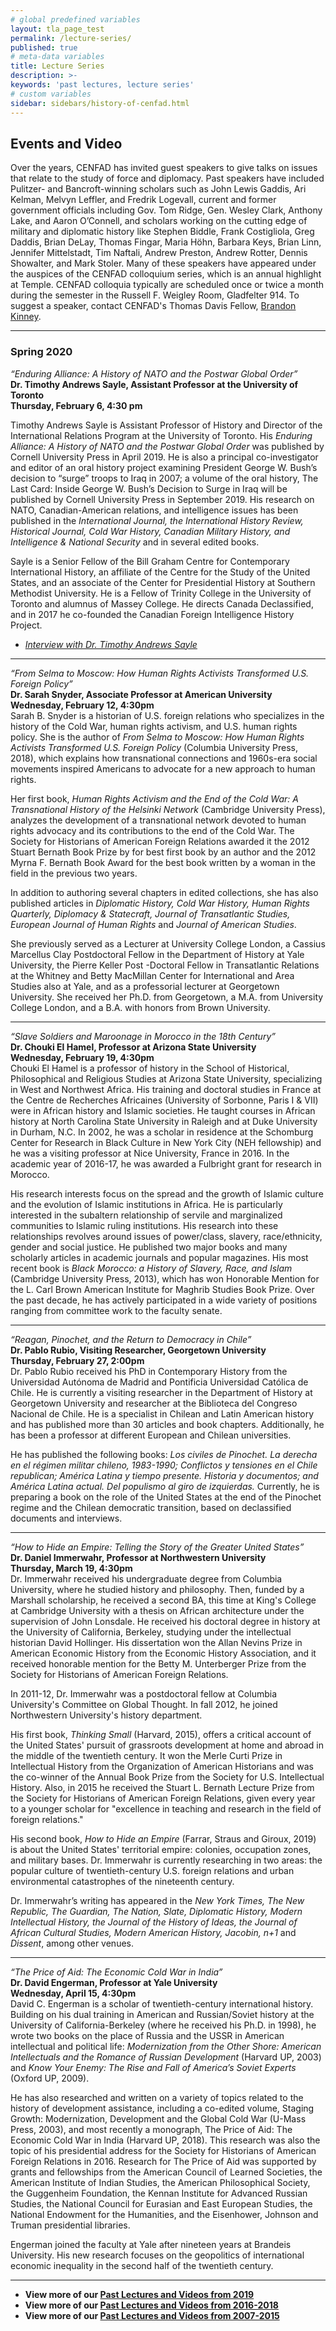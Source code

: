 ```yaml
---
# global predefined variables
layout: tla_page_test
permalink: /lecture-series/
published: true
# meta-data variables
title: Lecture Series
description: >-
keywords: 'past lectures, lecture series'
# custom variables
sidebar: sidebars/history-of-cenfad.html     
---
```

## Events and Video
Over the years, CENFAD has invited guest speakers to give talks on issues that relate to the study of force and diplomacy. Past speakers have included Pulitzer- and Bancroft-winning scholars such as John Lewis Gaddis, Ari Kelman, Melvyn Leffler, and Fredrik Logevall, current and former government officials including Gov. Tom Ridge, Gen. Wesley Clark, Anthony Lake, and Aaron O’Connell, and scholars working on the cutting edge of military and diplomatic history like Stephen Biddle, Frank Costigliola, Greg Daddis, Brian DeLay, Thomas Fingar, Maria Höhn, Barbara Keys, Brian Linn, Jennifer Mittelstadt, Tim Naftali, Andrew Preston, Andrew Rotter, Dennis Showalter, and Mark Stoler. Many of these speakers have appeared under the auspices of the CENFAD colloquium series, which is an annual highlight at Temple. CENFAD colloquia typically are scheduled once or twice a month during the semester in the Russell F. Weigley Room, Gladfelter 914. To suggest a speaker, contact CENFAD's Thomas Davis Fellow, [Brandon Kinney](mailto:tuj62914@temple.edu).

___

### Spring 2020
_“Enduring Alliance: A History of NATO and the Postwar Global Order”_<br>
**Dr. Timothy Andrews Sayle, Assistant Professor at the University of Toronto**<br>
**Thursday, February 6, 4:30 pm**<br>

Timothy Andrews Sayle is Assistant Professor of History and Director of the International Relations Program at the University of Toronto. His _Enduring Alliance: A History of NATO and the Postwar Global Order_ was published by Cornell University Press in April 2019. He is also a principal co-investigator and editor of an oral history project examining President George W. Bush’s decision to “surge” troops to Iraq in 2007; a volume of the oral history, The Last Card: Inside George W. Bush’s Decision to Surge in Iraq  will be published by Cornell University Press in September 2019. His research on NATO, Canadian-American relations, and intelligence issues has been published in the _International Journal, the International History Review, Historical Journal, Cold War History, Canadian Military History, and Intelligence & National Security_ and in several edited books.

Sayle is a Senior Fellow of the Bill Graham Centre for Contemporary International History, an affiliate of the Centre for the Study of the United States, and an associate of the Center for Presidential History at Southern Methodist University. He is a Fellow of Trinity College in the University of Toronto and alumnus of Massey College. He directs Canada Declassified, and in 2017 he co-founded the Canadian Foreign Intelligence History Project.

- [_Interview with Dr. Timothy Andrews Sayle_](https://drive.google.com/file/d/1p8-a080JipIT6aRyLGTaKsXTWObBd7Df/view?usp=sharing)

___

_“From Selma to Moscow: How Human Rights Activists Transformed U.S. Foreign Policy”_<br>
**Dr. Sarah Snyder, Associate Professor at American University**<br>
**Wednesday, February 12, 4:30pm**<br>
Sarah B. Snyder is a historian of U.S. foreign relations who specializes in the history of the Cold War, human rights activism, and U.S. human rights policy. She is the author of _From Selma to Moscow: How Human Rights Activists Transformed U.S. Foreign Policy_ (Columbia University Press, 2018), which explains how transnational connections and 1960s-era social movements inspired Americans to advocate for a new approach to human rights.

Her first book, _Human Rights Activism and the End of the Cold War: A Transnational History of the Helsinki Network_ (Cambridge University Press), analyzes the development of a transnational network devoted to human rights advocacy and its contributions to the end of the Cold War. The Society for Historians of American Foreign Relations awarded it the 2012 Stuart Bernath Book Prize by for best first book by an author and the 2012 Myrna F. Bernath Book Award for the best book written by a woman in the field in the previous two years.

In addition to authoring several chapters in edited collections, she has also published articles in _Diplomatic History, Cold War History, Human Rights Quarterly, Diplomacy & Statecraft, Journal of Transatlantic Studies, European Journal of Human Rights_ and _Journal of American Studies_.

She previously served as a Lecturer at University College London, a Cassius Marcellus Clay Postdoctoral Fellow in the Department of History at Yale University, the Pierre Keller Post -Doctoral Fellow in Transatlantic Relations at the Whitney and Betty MacMillan Center for International and Area Studies also at Yale, and as a professorial lecturer at Georgetown University. She received her Ph.D. from Georgetown, a M.A. from University College London, and a B.A. with honors from Brown University. 

___

_“Slave Soldiers and Maroonage in Morocco in the 18th Century”_<br>
**Dr. Chouki El Hamel, Professor at Arizona State University**<br>
**Wednesday, February 19, 4:30pm**<br>
Chouki El Hamel is a professor of history in the School of Historical, Philosophical and Religious Studies at Arizona State University, specializing in West and Northwest Africa. His training and doctoral studies in France at the Centre de Recherches Africaines (University of Sorbonne, Paris I & VII) were in African history and Islamic societies. He taught courses in African history at North Carolina State University in Raleigh and at Duke University in Durham, N.C. In 2002, he was a scholar in residence at the Schomburg Center for Research in Black Culture in New York City (NEH fellowship) and he was a visiting professor at Nice University, France in 2016. In the academic year of 2016-17, he was awarded a Fulbright grant for research in Morocco. 

His research interests focus on the spread and the growth of Islamic culture and the evolution of Islamic institutions in Africa. He is particularly interested in the subaltern relationship of servile and marginalized communities to Islamic ruling institutions. His research into these relationships revolves around issues of power/class, slavery, race/ethnicity, gender and social justice. He published two major books and many scholarly articles in academic journals and popular magazines. His most recent book is _Black Morocco: a History of Slavery, Race, and Islam_ (Cambridge University Press, 2013), which has won Honorable Mention for the L. Carl Brown American Institute for Maghrib Studies Book Prize. Over the past decade, he has actively participated in a wide variety of positions ranging from committee work to the faculty senate.


___

_“Reagan, Pinochet, and the Return to Democracy in Chile”_<br>
**Dr. Pablo Rubio, Visiting Researcher, Georgetown University**<br>
**Thursday, February 27, 2:00pm**<br>
Dr. Pablo Rubio received his PhD in Contemporary History from the Universidad Autónoma de Madrid and Pontificia Universidad Católica de Chile. He is currently a visiting researcher in the Department of History at Georgetown University and researcher at the Biblioteca del Congreso Nacional de Chile. He is a specialist in Chilean and Latin American history and has published more than 30 articles and book chapters. Additionally, he has been a professor at different European and Chilean universities. 

He has published the following books: _Los civiles de Pinochet. La derecha en el régimen militar chileno, 1983-1990; Conflictos y tensiones en el Chile republican; América Latina y tiempo presente. Historia y documentos; and América Latina actual. Del populismo al giro de izquierdas._ Currently, he is preparing a book on the role of the United States at the end of the Pinochet regime and the Chilean democratic transition, based on declassified documents and interviews.

___

_“How to Hide an Empire: Telling the Story of the Greater United States”_<br>
**Dr. Daniel Immerwahr, Professor at  Northwestern University**<br>
**Thursday, March 19, 4:30pm**<br>
Dr. Immerwahr received his undergraduate degree from Columbia University, where he studied history and philosophy. Then, funded by a Marshall scholarship, he received a second BA, this time at King's College at Cambridge University with a thesis on African architecture under the supervision of John Lonsdale. He received his doctoral degree in history at the University of California, Berkeley, studying under the intellectual historian David Hollinger. His dissertation won the Allan Nevins Prize in American Economic History from the Economic History Association, and it received honorable mention for the Betty M. Unterberger Prize from the Society for Historians of American Foreign Relations.

In 2011-12, Dr. Immerwahr was a postdoctoral fellow at Columbia University's Committee on Global Thought. In fall 2012, he joined Northwestern University's history department.

His first book, _Thinking Small_ (Harvard, 2015), offers a critical account of the United States' pursuit of grassroots development at home and abroad in the middle of the twentieth century. It won the Merle Curti Prize in Intellectual History from the Organization of American Historians and was the co-winner of the Annual Book Prize from the Society for U.S. Intellectual History. Also, in 2015 he received the Stuart L. Bernath Lecture Prize from the Society for Historians of American Foreign Relations, given every year to a younger scholar for "excellence in teaching and research in the field of foreign relations."

His second book, _How to Hide an Empire_ (Farrar, Straus and Giroux, 2019) is about the United States' territorial empire: colonies, occupation zones, and military bases. Dr. Immerwahr is currently researching in two areas: the popular culture of twentieth-century U.S. foreign relations and urban environmental catastrophes of the nineteenth century.

Dr. Immerwahr’s writing has appeared in the _New York Times, The New Republic, The Guardian, The Nation, Slate, Diplomatic History, Modern Intellectual History, the Journal of the History of Ideas, the Journal of African Cultural Studies, Modern American History, Jacobin, n+1_ and _Dissent_, among other venues.

___

_“The Price of Aid: The Economic Cold War in India”_<br>
**Dr. David Engerman, Professor at Yale University**<br>
**Wednesday, April 15, 4:30pm**<br>
David C. Engerman is a scholar of twentieth-century international history. Building on his dual training in American and Russian/Soviet history at the University of California-Berkeley (where he received his Ph.D. in 1998), he wrote two books on the place of Russia and the USSR in American intellectual and political life: _Modernization from the Other Shore: American Intellectuals and the Romance of Russian Development_ (Harvard UP, 2003) and _Know Your Enemy: The Rise and Fall of America’s Soviet Experts_ (Oxford UP, 2009). 

He has also researched and written on a variety of topics related to the history of development assistance, including a co-edited volume, Staging Growth: Modernization, Development and the Global Cold War (U-Mass Press, 2003), and most recently a monograph, The Price of Aid: The Economic Cold War in India (Harvard UP, 2018). This research was also the topic of his presidential address for the Society for Historians of American Foreign Relations in 2016.  Research for The Price of Aid was supported by grants and fellowships from the American Council of Learned Societies, the American Institute of Indian Studies, the American Philosophical Society, the Guggenheim Foundation, the Kennan Institute for Advanced Russian Studies, the National Council for Eurasian and East European Studies, the National Endowment for the Humanities, and the Eisenhower, Johnson and Truman presidential libraries.

Engerman joined the faculty at Yale after nineteen years at Brandeis University. His new research focuses on the geopolitics of international economic inequality in the second half of the twentieth century.

___

- **View more of our [Past Lectures and Videos from 2019](https://docs.google.com/document/d/1f0nfTFdbBHdgwyJCqozzeW132OfN_6miB3Uaoilmw8k/edit?usp=sharing)** 
- **View more of our [Past Lectures and Videos from 2016-2018](https://liberalarts.temple.edu/sites/liberalarts/files/2016-18%20Past%20Lecture%20Archives.pdf)**
- **View more of our [Past Lectures and Videos from 2007-2015](https://liberalarts.temple.edu/sites/liberalarts/files/CENFAD%20Guest%20Speaker%20Lectures.pdf)**
